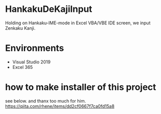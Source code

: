 # HankakuDeKajiInput
Holding on Hankaku-IME-mode in Excel VBA/VBE IDE screen, we input Zenkaku Kanji.

# Environments
- Visual Studio 2019
- Excel 365

# how to make installer of this project
see below. and thanx too much for him.
https://qiita.com/rhene/items/dd2cf0667f7ca0fd15a8
